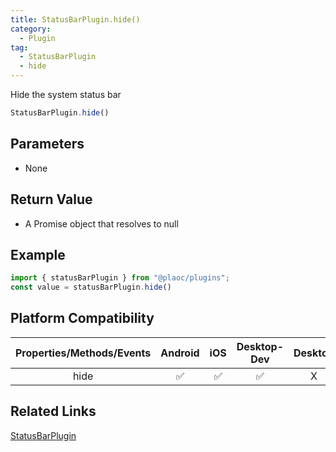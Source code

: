 ```yaml
---
title: StatusBarPlugin.hide()
category:
  - Plugin  
tag:
  - StatusBarPlugin
  - hide
---
```


Hide the system status bar

```js
StatusBarPlugin.hide() 
```

## Parameters

  - None

## Return Value

  - A Promise object that resolves to null

## Example
```js
import { statusBarPlugin } from "@plaoc/plugins";
const value = statusBarPlugin.hide()
```


## Platform Compatibility

| Properties/Methods/Events | Android | iOS | Desktop-Dev | Desktop |
|:------------:|:-------:|:---:|:-----------:|:-------:|
| hide     | ✅      | ✅  | ✅          | X       |

## Related Links

[StatusBarPlugin](./index.md)